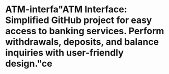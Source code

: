 # ATM-interfa"ATM Interface: Simplified GitHub project for easy access to banking services. Perform withdrawals, deposits, and balance inquiries with user-friendly design."ce
